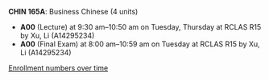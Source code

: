 **CHIN 165A**: Business Chinese (4 units)

- **A00** (Lecture) at 9:30 am–10:50 am on Tuesday, Thursday at RCLAS R15 by Xu, Li (A14295234)
- **A00** (Final Exam) at 8:00 am–10:59 am on Tuesday at RCLAS R15 by Xu, Li (A14295234)

[Enrollment numbers over time](./CHIN165A.tsv)
